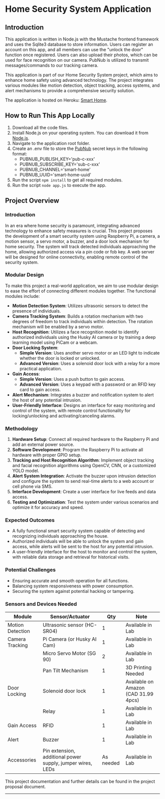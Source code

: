 # Home Security System Application

## Introduction

This application is written in Node.js with the Mustache frontend framework and uses the Sqlite3 database to store information. Users can register an account on this app, and all members can use the "unlock the door" function once registered. Users can also upload their photos, which can be used for face recognition on our camera. PubNub is utilized to transmit messages/commands to our tracking camera.

This application is part of our Home Security System project, which aims to enhance home safety using advanced technology. The project integrates various modules like motion detection, object tracking, access systems, and alert mechanisms to provide a comprehensive security solution.

The application is hosted on Heroku: [Smart Home](https://smart-home-c847e8fb2263.herokuapp.com/home).

## How to Run This App Locally

1. Download all the code files.
2. Install Node.js on your operating system. You can download it from [Node.js](https://nodejs.org/en).
3. Navigate to the application root folder.
4. Create an .env file to store the [PubNub](https://www.pubnub.com/) secret keys in the following format:
    - PUBNUB_PUBLISH_KEY='pub-c-xxx'
    - PUBNUB_SUBSCRIBE_KEY='sub-c-xxx'
    - PUBNUB_CHANNEL='smart-home'
    - PUBNUB_UUID='smart-home-uuid'  
5. Run the script `npm install` to get all required modules.
6. Run the script `node app.js` to execute the app.

## Project Overview

### Introduction

In an era where home security is paramount, integrating advanced technology to enhance safety measures is crucial. This project proposes the development of a smart security system using Raspberry Pi, a camera, a motion sensor, a servo motor, a buzzer, and a door lock mechanism for home security. The system will track detected individuals approaching the home, allowing authorized access via a pin code or fob key. A web server will be designed for online connectivity, enabling remote control of the security system.

### Modular Design

To make this project a real-world application, we aim to use modular design to ease the effort of connecting different modules together. The functional modules include:

- **Motion Detection System**: Utilizes ultrasonic sensors to detect the presence of individuals.
- **Camera Tracking System**: Builds a rotation mechanism with two degrees of freedom to track individuals within detection. The rotation mechanism will be enabled by a servo motor.
- **Host Recognition**: Utilizes a face recognition model to identify authorized individuals using the Husky AI camera or by training a deep learning model using PiCam or a webcam.
- **Door Locking System**:
  - **Simple Version**: Uses another servo motor or an LED light to indicate whether the door is locked or unlocked.
  - **Advanced Version**: Uses a solenoid door lock with a relay for a more practical application.
- **Gain Access**:
  - **Simple Version**: Uses a push button to gain access.
  - **Advanced Version**: Uses a keypad with a password or an RFID key card to gain access.
- **Alert Mechanism**: Integrates a buzzer and notification system to alert the host of any potential intrusion.
- **User-Friendly Interface**: Designs an interface for easy monitoring and control of the system, with remote control functionality for locking/unlocking and activating/canceling alarms.

### Methodology

1. **Hardware Setup**: Connect all required hardware to the Raspberry Pi and add an external power source.
2. **Software Development**: Program the Raspberry Pi to activate all hardware with proper GPIO setup.
3. **Tracking and Host Recognition Algorithm**: Implement object tracking and facial recognition algorithms using OpenCV, CNN, or a customized YOLO model.
4. **Alert System Integration**: Activate the buzzer upon intrusion detection and configure the system to send real-time alerts to a web account or cell phone via SMS.
5. **Interface Development**: Create a user interface for live feeds and data access.
6. **Testing and Optimization**: Test the system under various scenarios and optimize it for accuracy and speed.

### Expected Outcomes

- A fully functional smart security system capable of detecting and recognizing individuals approaching the house.
- Authorized individuals will be able to unlock the system and gain access, while alerts will be sent to the host for any potential intrusion.
- A user-friendly interface for the host to monitor and control the system, with reliable data storage and retrieval for historical visits.

### Potential Challenges

- Ensuring accurate and smooth operation for all functions.
- Balancing system responsiveness with power consumption.
- Securing the system against potential hacking or tampering.

### Sensors and Devices Needed

| Module                | Sensor/Actuator         | Qty | Note                                     |
|-----------------------|-------------------------|-----|------------------------------------------|
| Motion Detection      | Ultrasonic sensor (HC-SR04) | 1   | Available in Lab                         |
| Camera Tracking       | Pi Camera (or Husky AI Cam) | 1   | Available in Lab                         |
|                       | Micro Servo Motor (SG 90) | 2   | Available in Lab                         |
|                       | Pan Tilt Mechanism      | 1   | 3D Printing Needed                       |
| Door Locking          | Solenoid door lock      | 1   | Available on Amazon (CAD 31.99 4pcs)     |
|                       | Relay                   | 1   | Available in Lab                         |
| Gain Access           | RFID                    | 1   | Available in Lab                         |
| Alert                 | Buzzer                  | 1   | Available in Lab                         |
| Accessories           | Pin extension, additional power supply, jumper wires, LEDs | As needed | Available in Lab                         |

This project documentation and further details can be found in the project proposal document.

---
